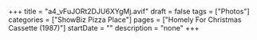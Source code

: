 +++
title = "a4_vFuJORt2DJU6XYgMj.avif"
draft = false
tags = ["Photos"]
categories = ["ShowBiz Pizza Place"]
pages = ["Homely For Christmas Cassette (1987)"]
startDate = ""
description = "none"
+++
